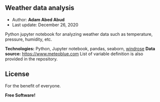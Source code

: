 ## Weather data analysis

 - Author: **Adam Abed Abud**
 - Last update: December 26, 2020

Python jupyter notebook for analyzing weather data such as temperature, pressure, humidity, etc.

**Technologies:** Python, Jupyter notebook, pandas, seaborn, [windrose](https://github.com/python-windrose/windrose)
**Data source:** https://www.meteoblue.com
List of variable definition is also provided in the repository. 


License
----

For the benefit of everyone.


**Free Software!**

